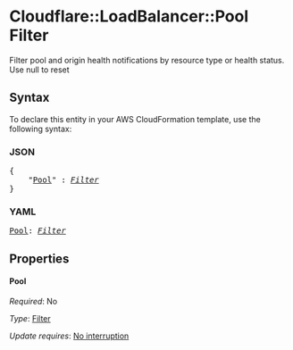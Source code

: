 # Cloudflare::LoadBalancer::Pool Filter

Filter pool and origin health notifications by resource type or health status. Use null to reset

## Syntax

To declare this entity in your AWS CloudFormation template, use the following syntax:

### JSON

<pre>
{
    "<a href="#pool" title="Pool">Pool</a>" : <i><a href="filter.md">Filter</a></i>
}
</pre>

### YAML

<pre>
<a href="#pool" title="Pool">Pool</a>: <i><a href="filter.md">Filter</a></i>
</pre>

## Properties

#### Pool

_Required_: No

_Type_: <a href="filter.md">Filter</a>

_Update requires_: [No interruption](https://docs.aws.amazon.com/AWSCloudFormation/latest/UserGuide/using-cfn-updating-stacks-update-behaviors.html#update-no-interrupt)

